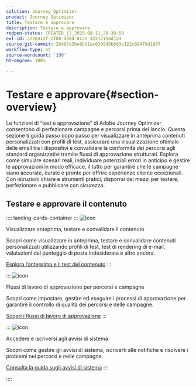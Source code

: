 ```yaml
---
solution: Journey Optimizer
product: Journey Optimizer
title: Testare e approvare
description: Testare e approvare
redpen-status: CREATED_||_2025-08-11_20-30-59
exl-id: a770412f-2f80-459d-8cce-32212154d154
source-git-commit: 2b907a3be8b11ac6308d0b563e122c88478d1d37
workflow-type: ht
source-wordcount: '190'
ht-degree: 100%

---
```


# Testare e approvare{#section-overview}

Le funzioni di “test e approvazione” di Adobe Journey Optimizer consentono di perfezionare campagne e percorsi prima del lancio. Questa sezione ti guida passo dopo passo per visualizzare in anteprima contenuti personalizzati con profili di test, assicurare una visualizzazione ottimale delle email tra i dispositivi e convalidare la conformità dei percorsi agli standard organizzativi tramite flussi di approvazione strutturati. Esplora come simulare scenari reali, individuare potenziali errori in anticipo e gestire le approvazioni in modo efficace, il tutto per garantire che le campagne siano accurate, curate e pronte per offrire esperienze cliente eccezionali. Con istruzioni chiare e strumenti pratici, disporrai dei mezzi per testare, perfezionare e pubblicare con sicurezza.

## Testare e approvare il contenuto

:::: landing-cards-container
:::
![icon](https://cdn.experienceleague.adobe.com/icons/list-check.svg?lang=it)

Visualizzare anteprima, testare e convalidare il contenuto

Scopri come visualizzare in anteprima, testare e convalidare contenuti personalizzati utilizzando profili di test, test di rendering di e-mail, valutazioni del punteggio di posta indesiderata e altro ancora.

[Esplora l’anteprima e il test del contenuto](preview-test-landing-page.md)
:::

:::
![icon](https://cdn.experienceleague.adobe.com/icons/gear.svg?lang=it)

Flussi di lavoro di approvazione per percorsi e campagne

Scopri come impostare, gestire ed eseguire i processi di approvazione per garantire il controllo di qualità dei percorsi e delle campagne.

[Scopri i flussi di lavoro di approvazione](approve-landing-page.md)
:::

:::
![icon](https://cdn.experienceleague.adobe.com/icons/bell.svg?lang=it)

Accedere e iscriversi agli avvisi di sistema

Scopri come gestire gli avvisi di sistema, iscriverti alle notifiche e risolvere i problemi nei percorsi e nelle campagne.

[Consulta la guida sugli avvisi di sistema](../using/reports/alerts.md)
:::

::::
